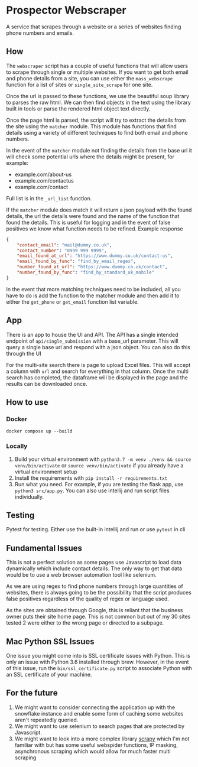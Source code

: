 # Prospector Webscraper

A service that scrapes through a website or a series of websites finding phone numbers
and emails.

## How

The `webscraper` script has a couple of useful functions that will allow users
to scrape through single or multiple websites. If you want to get both email and
phone details from a site, you can use either the `mass_webscrape` function for
a list of sites or `single_site_scrape` for one site.

Once the url is passed to these functions, we use the beautiful soup library to 
parses the raw html. We can then find objects in the text using the library built
in tools or parse the rendered html object text directly.

Once the page html is parsed, the script will try to extract the details from the
site using the `matcher` module. This module has functions that find details
using a variety of different techniques to find both email and phone numbers.

In the event of the `matcher` module not finding the details from the base url
it will check some potential urls where the details might be present, for example:

- example.com/about-us
- example.com/contactus
- example.com/contact

Full list is in the `_url_list` function.

If the `matcher` module does match it will return a json payload with the found details,
the url the details were found and the name of the function that found the details.
This is useful for logging and in the event of false positives we know what function
needs to be refined. Example response

```json
{
    "contact_email": "mail@dummy.co.uk",
    "contact_number": "0999 999 9999",
    "email_found_at_url": "https://www.dummy.co.uk/contact-us",
    "email_found_by_func": "find_by_email_regex",
    "number_found_at_url": "https://www.dummy.co.uk/contact",
    "number_found_by_func": "find_by_standard_uk_mobile"
}
```

In the event that more matching techniques need to be included, all you have to
do is add the function to the matcher module and then add it to either the
`get_phone` or `get_email` function list variable.

## App

There is an app to house the UI and API. The API has a single intended endpoint of
`api/single_submission` with a base_url parameter. This will query a single base url
and respond with a json object. You can also do this through the UI

For the multi-site search there is page to upload Excel files. This will accept a column
with `url` and search for everything in that column. Once the multi search has completed,
the dataframe will be displayed in the page and the results can be downloaded once.

## How to use

### Docker

`docker compose up --build`

### Locally

1. Build your virtual environment with `python3.7 -m venv ./venv && source venv/bin/activate`
   or `source venv/bin/activate` if you already have a virtual environment setup
2. Install the requirements with `pip install -r requirements.txt`
3. Run what you need. For example, if you are testing the flask app, use `python3 src/app.py`.
   You can also use intellij and run script files individually.

## Testing

Pytest for testing. Either use the built-in intellij and run or use `pytest` in cli

## Fundamental Issues

This is not a perfect solution as some pages use Javascript to load data dynamically
which include contact details. The only way to get that data would be to use a web
browser automation tool like selenium.

As we are using regex to find phone numbers through large quantities of websites,
there is always going to be the possibility that the script produces false positives
regardless of the quality of regex or language used.

As the sites are obtained through Google, this is reliant that the business owner
puts their site home page. This is not common but out of my 30 sites tested 2 were
either to the wrong page or directed to a subpage.

## Mac Python SSL Issues

One issue you might come into is SSL certificate issues with Python. This is only
an issue with Python 3.6 installed through brew. However, in the event of this issue,
run the `bin/ssl_certificate.py` script to associate Python with an SSL certificate
of your machine.

## For the future

1. We might want to consider connecting the application up with the snowflake instance
   and enable some form of caching some websites aren't repeatedly queried.
2. We might want to use selenium to search pages that are protected by Javascript.
3. We might want to look into a more complex library [scrapy](https://scrapy.org/)
   which I'm not familiar with but has some useful webspider functions, IP masking,
   asynchronous scraping which would allow for much faster multi scraping
